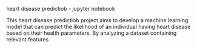heart disease predictiob - jupyter notebook 

This heart disease predictiob project aims to develop a machine learning model that can predict the likelihood of an individual having heart disease based on their health parameters. By analyzing a dataset containing relevant features
